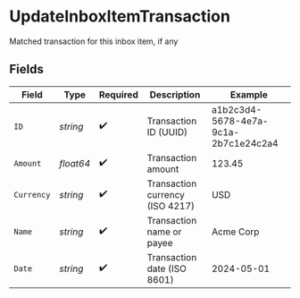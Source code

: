 # UpdateInboxItemTransaction

Matched transaction for this inbox item, if any


## Fields

| Field                                | Type                                 | Required                             | Description                          | Example                              |
| ------------------------------------ | ------------------------------------ | ------------------------------------ | ------------------------------------ | ------------------------------------ |
| `ID`                                 | *string*                             | :heavy_check_mark:                   | Transaction ID (UUID)                | a1b2c3d4-5678-4e7a-9c1a-2b7c1e24c2a4 |
| `Amount`                             | *float64*                            | :heavy_check_mark:                   | Transaction amount                   | 123.45                               |
| `Currency`                           | *string*                             | :heavy_check_mark:                   | Transaction currency (ISO 4217)      | USD                                  |
| `Name`                               | *string*                             | :heavy_check_mark:                   | Transaction name or payee            | Acme Corp                            |
| `Date`                               | *string*                             | :heavy_check_mark:                   | Transaction date (ISO 8601)          | 2024-05-01                           |
